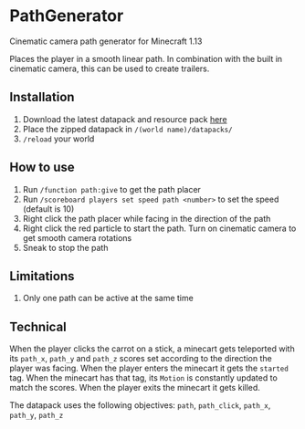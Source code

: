 # PathGenerator
Cinematic camera path generator for Minecraft 1.13

Places the player in a smooth linear path. In combination with the built in cinematic camera, this can be used to create trailers.

## Installation
1. Download the latest datapack and resource pack [here](https://github.com/misode/PathGenerator/releases)
2. Place the zipped datapack in `/(world name)/datapacks/`
3. `/reload` your world

## How to use
1. Run `/function path:give` to get the path placer
2. Run `/scoreboard players set speed path <number>` to set the speed (default is 10)
3. Right click the path placer while facing in the direction of the path
5. Right click the red particle to start the path. Turn on cinematic camera to get smooth camera rotations
6. Sneak to stop the path

## Limitations
1. Only one path can be active at the same time

## Technical
When the player clicks the carrot on a stick, a minecart gets teleported with its `path_x`, `path_y` and `path_z` scores set according to the direction the player was facing. When the player enters the minecart it gets the `started` tag. When the minecart has that tag, its `Motion` is constantly updated to match the scores. When the player exits the minecart it gets killed.

The datapack uses the following objectives: `path`, `path_click`, `path_x`, `path_y`, `path_z`
